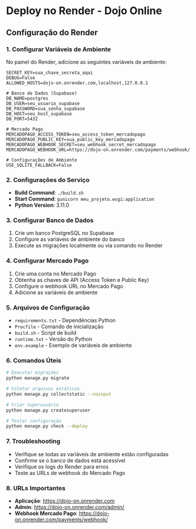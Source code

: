 # Deploy no Render - Dojo Online

## Configuração do Render

### 1. Configurar Variáveis de Ambiente

No painel do Render, adicione as seguintes variáveis de ambiente:

```
SECRET_KEY=sua_chave_secreta_aqui
DEBUG=False
ALLOWED_HOSTS=dojo-on.onrender.com,localhost,127.0.0.1

# Banco de Dados (Supabase)
DB_NAME=postgres
DB_USER=seu_usuario_supabase
DB_PASSWORD=sua_senha_supabase
DB_HOST=seu_host_supabase
DB_PORT=5432

# Mercado Pago
MERCADOPAGO_ACCESS_TOKEN=seu_access_token_mercadopago
MERCADOPAGO_PUBLIC_KEY=sua_public_key_mercadopago
MERCADOPAGO_WEBHOOK_SECRET=seu_webhook_secret_mercadopago
MERCADOPAGO_WEBHOOK_URL=https://dojo-on.onrender.com/payments/webhook/

# Configurações de Ambiente
USE_SQLITE_FALLBACK=False
```

### 2. Configurações do Serviço

- **Build Command**: `./build.sh`
- **Start Command**: `gunicorn meu_projeto.wsgi:application`
- **Python Version**: 3.11.0

### 3. Configurar Banco de Dados

1. Crie um banco PostgreSQL no Supabase
2. Configure as variáveis de ambiente do banco
3. Execute as migrações localmente ou via comando no Render

### 4. Configurar Mercado Pago

1. Crie uma conta no Mercado Pago
2. Obtenha as chaves de API (Access Token e Public Key)
3. Configure o webhook URL no Mercado Pago
4. Adicione as variáveis de ambiente

### 5. Arquivos de Configuração

- `requirements.txt` - Dependências Python
- `Procfile` - Comando de inicialização
- `build.sh` - Script de build
- `runtime.txt` - Versão do Python
- `env.example` - Exemplo de variáveis de ambiente

### 6. Comandos Úteis

```bash
# Executar migrações
python manage.py migrate

# Coletar arquivos estáticos
python manage.py collectstatic --noinput

# Criar superusuário
python manage.py createsuperuser

# Testar configuração
python manage.py check --deploy
```

### 7. Troubleshooting

- Verifique se todas as variáveis de ambiente estão configuradas
- Confirme se o banco de dados está acessível
- Verifique os logs do Render para erros
- Teste as URLs de webhook do Mercado Pago

### 8. URLs Importantes

- **Aplicação**: https://dojo-on.onrender.com
- **Admin**: https://dojo-on.onrender.com/admin/
- **Webhook Mercado Pago**: https://dojo-on.onrender.com/payments/webhook/

